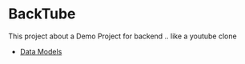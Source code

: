 <h1>BackTube</h1> 

This project about a Demo Project for backend .. like a youtube clone 

- [Data Models](https://app.eraser.io/workspace/YtPqZ...)